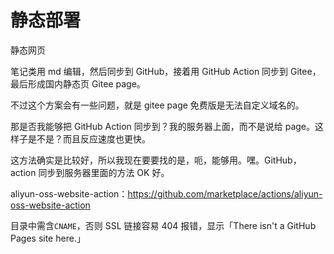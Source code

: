 # 静态部署

静态网页

笔记类用 md 编辑，然后同步到 GitHub，接着用 GitHub Action 同步到 Gitee，最后形成国内静态页 Gitee page。

不过这个方案会有一些问题，就是 gitee page 免费版是无法自定义域名的。

那是否我能够把 GitHub Action 同步到？我的服务器上面，而不是说给 page。这样子是不是？而且反应速度也更快。

这方法确实是比较好，所以我现在要要找的是，呃，能够用。嘿。GitHub，action 同步到服务器里面的方法 OK 好。

aliyun-oss-website-action：https://github.com/marketplace/actions/aliyun-oss-website-action

目录中需含`CNAME`，否则 SSL 链接容易 404 报错，显示「There isn't a GitHub Pages site here.」
